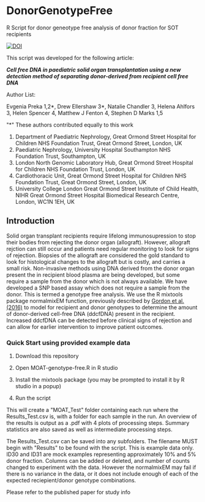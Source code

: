 # DonorGenotypeFree
R Script for donor geneotype free analysis of donor fraction for SOT recipients

[![DOI](https://zenodo.org/badge/267396914.svg)](https://zenodo.org/badge/latestdoi/267396914)

This script was developed for the following article:

__*Cell free DNA in paediatric solid organ transplantation using a new detection method of separating donor-derived from recipient cell free DNA*__

Author List:

Evgenia Preka 1,2*, Drew Ellershaw 3*, Natalie Chandler 3, Helena Ahlfors 3, Helen Spencer 4,  Matthew J Fenton 4, Stephen D Marks 1,5

"*" These authors contributed equally to this work

1. Department of Paediatric Nephrology, Great Ormond Street Hospital for Children NHS Foundation Trust, Great Ormond Street, London, UK	
2. Paediatric Nephrology, University Hospital Southampton NHS Foundation Trust, Southampton, UK
3. London North Genomic Laboratory Hub, Great Ormond Street Hospital for Children NHS Foundation Trust, London, UK
4. Cardiothoracic Unit, Great Ormond Street Hospital for Children NHS Foundation Trust, Great Ormond Street, London, UK
5. University College London Great Ormond Street Institute of Child Health, NIHR Great Ormond Street Hospital Biomedical Research Centre, London, WC1N 1EH, UK

## Introduction
Solid organ transplant recipients require lifelong immunosupression to stop their bodies from rejecting the donor organ (allograft). However, allograft rejction can still occur and patients need regular monitoring to look for signs of rejection. Biopsies of the allograft are considered the gold standard to look for histological changes to the allograft but is costly, and carries a small risk. Non-invasive methods using DNA derived from the donor organ present the in recipient blood plasma are being developed, but some require a sample from the donor which is not always available. We have developed a SNP based assay which does not require a sample from the donor. This is termed a genotype free analysis. We use the R mixtools package normalmixEM function, previously described by [Gordon et al. (2016)](https://www.ncbi.nlm.nih.gov/pmc/articles/PMC5031701/) to model for recipient and donor genotypes to determine the amount of donor-derived cell-free DNA (ddcfDNA) present in the recipient. Increased ddcfDNA can be detected before clinical signs of rejection and can allow for earlier intervention to improve patient outcomes.


### Quick Start using provided example data

1. Download this repository

2. Open MOAT-genotype-free.R in R studio

3. Install the mixtools package (you may be prompted to install it by R studio in a popup)

4. Run the script


This will create a "MOAT_Test" folder containing each run where the Results_Test.csv is, with a folder for each sample in the run. 
An overview of the results is output as a .pdf with 4 plots of processing steps.
Summary statistics are also saved as well as intermediate processing steps.


The Results_Test.csv can be saved into any subfolders. 
The filename MUST begin with "Results" to be found with the script.
This is example data only. ID30 and ID31 are mock examples representing approximately 10% and 5% donor fraction.
Columns can be added or deleted, and number of counts changed to experiment with the data. However the normalmixEM may fail if there is no variance in the data, or it does not include enough of each of the expected reciepient/donor genotype combinations.


Please refer to the published paper for study info
